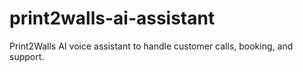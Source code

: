 # print2walls-ai-assistant
Print2Walls AI voice assistant to handle customer calls, booking, and support.
